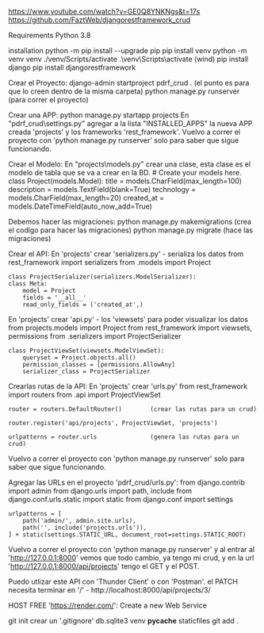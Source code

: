 https://www.youtube.com/watch?v=GE0Q8YNKNgs&t=17s
https://github.com/FaztWeb/djangorestframework_crud

Requirements
Python 3.8

installation
python -m pip install --upgrade pip
pip install venv
python -m venv venv
./venv/Scripts/activate
.\venv\Scripts\activate         (wind)
pip install django
pip install djangorestframework


Crear el Proyecto:
django-admin startproject pdrf_crud .   (el punto es para que lo creen dentro de la misma carpeta)
python manage.py runserver              (para correr el proyecto)

Crear una APP:
python manage.py startapp projects
En "pdrf_crud\settings.py" agregar a la lista "INSTALLED_APPS" la nueva APP creada 'projects' y los frameworks 'rest_framework'.
Vuelvo a correr el proyecto con 'python manage.py runserver' solo para saber que sigue funcionando.

Crear el Modelo:
En "projects\models.py" crear una clase, esta clase es el modelo de tabla que se va a crear en la BD.
    # Create your models here.
    class Project(models.Model):
        title = models.CharField(max_length=100)
        description = models.TextField(blank=True)
        technology = models.CharField(max_length=20)
        created_at = models.DateTimeField(auto_now_add=True)

Debemos hacer las migraciones:
python manage.py makemigrations         (crea el codigo para hacer las migraciones)
python manage.py migrate                (hace las migraciones)

Crear el API:
En 'projects' crear 'serializers.py' - serializa los datos
    from rest_framework import serializers
    from .models import Project

    class ProjectSerializer(serializers.ModelSerializer):
    class Meta:
        model = Project
        fields = '__all__'
        read_only_fields = ('created_at',)

En 'projects' crear 'api.py' - los 'viewsets' para poder visualizar los datos
    from projects.models import Project
    from rest_framework import viewsets, permissions
    from .serializers import ProjectSerializer

    class ProjectViewSet(viewsets.ModelViewSet):
        queryset = Project.objects.all()
        permission_classes = [permissions.AllowAny]
        serializer_class = ProjectSerializer

Crearlas rutas de la API:
En 'projects' crear 'urls.py'
    from rest_framework import routers
    from .api import ProjectViewSet

    router = routers.DefaultRouter()        (crear las rutas para un crud)

    router.register('api/projects', ProjectViewSet, 'projects')

    urlpatterns = router.urls               (genera las rutas para un crud)

Vuelvo a correr el proyecto con 'python manage.py runserver' solo para saber que sigue funcionando.

Agregar las URLs en el proyecto 'pdrf_crud/urls.py':
    from django.contrib import admin
    from django.urls import path, include
    from django.conf.urls.static import static
    from django.conf import settings

    urlpatterns = [
        path('admin/', admin.site.urls),
        path('', include('projects.urls')),
    ] + static(settings.STATIC_URL, document_root=settings.STATIC_ROOT)


Vuelvo a correr el proyecto con 'python manage.py runserver' y al entrar al 'http://127.0.0.1:8000' vemos que todo cambio, ya tengo mi crud, y en la url 'http://127.0.0.1:8000/api/projects' tengo el GET y el POST.


Puedo utlizar este API con 'Thunder Client' o con 'Postman'.
el PATCH necesita terminar en '/' - http://localhost:8000/api/projects/3/

HOST FREE 'https://render.com/':
Create a new Web Service

git init
crear un '.gitignore'
    db.sqlite3
    venv
    __pycache__
    staticfiles
git add .


